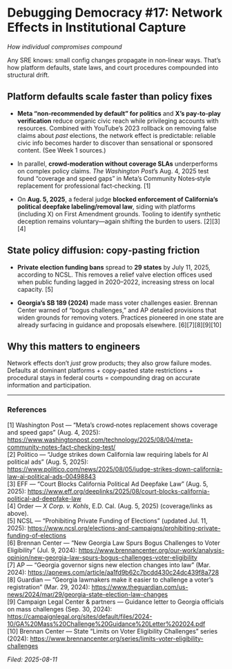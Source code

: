 # Debugging Democracy #17: Network Effects in Institutional Capture
*How individual compromises compound*

Any SRE knows: small config changes propagate in non‑linear ways. That’s how platform defaults, state laws, and court procedures compounded into structural drift.

## Platform defaults scale faster than policy fixes
- **Meta “non‑recommended by default” for politics** and **X’s pay‑to‑play verification** reduce organic civic reach while privileging accounts with resources. Combined with YouTube’s 2023 rollback on removing false claims about *past* elections, the network effect is predictable: reliable civic info becomes harder to discover than sensational or sponsored content. (See Week 1 sources.)

- In parallel, **crowd‑moderation without coverage SLAs** underperforms on complex policy claims. *The Washington Post*’s Aug. 4, 2025 test found “coverage and speed gaps” in Meta’s Community Notes‑style replacement for professional fact‑checking. [1]

- On **Aug. 5, 2025**, a federal judge **blocked enforcement of California’s political deepfake labeling/removal law**, siding with platforms (including X) on First Amendment grounds. Tooling to identify synthetic deception remains voluntary—again shifting the burden to users. [2][3][4]

## State policy diffusion: copy‑pasting friction
- **Private election funding bans** spread to **29 states** by July 11, 2025, according to NCSL. This removes a relief valve election offices used when public funding lagged in 2020–2022, increasing stress on local capacity. [5]

- **Georgia’s SB 189 (2024)** made mass voter challenges easier. Brennan Center warned of “bogus challenges,” and AP detailed provisions that widen grounds for removing voters. Practices pioneered in one state are already surfacing in guidance and proposals elsewhere. [6][7][8][9][10]

## Why this matters to engineers
Network effects don’t *just* grow products; they also grow failure modes. Defaults at dominant platforms + copy‑pasted state restrictions + procedural stays in federal courts = compounding drag on accurate information and participation.

---

### References
[1] Washington Post — “Meta’s crowd‑notes replacement shows coverage and speed gaps” (Aug. 4, 2025): https://www.washingtonpost.com/technology/2025/08/04/meta-community-notes-fact-checking-test/  
[2] Politico — “Judge strikes down California law requiring labels for AI political ads” (Aug. 5, 2025): https://www.politico.com/news/2025/08/05/judge-strikes-down-california-law-ai-political-ads-00498843  
[3] EFF — “Court Blocks California Political Ad Deepfake Law” (Aug. 5, 2025): https://www.eff.org/deeplinks/2025/08/court-blocks-california-political-ad-deepfake-law  
[4] Order — *X Corp. v. Kohls*, E.D. Cal. (Aug. 5, 2025) (coverage/links as above).  
[5] NCSL — “Prohibiting Private Funding of Elections” (updated Jul. 11, 2025): https://www.ncsl.org/elections-and-campaigns/prohibiting-private-funding-of-elections  
[6] Brennan Center — “New Georgia Law Spurs Bogus Challenges to Voter Eligibility” (Jul. 9, 2024): https://www.brennancenter.org/our-work/analysis-opinion/new-georgia-law-spurs-bogus-challenges-voter-eligibility  
[7] AP — “Georgia governor signs new election changes into law” (Mar. 2024): https://apnews.com/article/aa1fd9b62c7bcdd430c24dc439f8a728  
[8] Guardian — “Georgia lawmakers make it easier to challenge a voter’s registration” (Mar. 29, 2024): https://www.theguardian.com/us-news/2024/mar/29/georgia-state-election-law-changes  
[9] Campaign Legal Center & partners — Guidance letter to Georgia officials on mass challenges (Sep. 30, 2024): https://campaignlegal.org/sites/default/files/2024-10/GA%20Mass%20Challenge%20Guidance%20Letter%202024.pdf  
[10] Brennan Center — State “Limits on Voter Eligibility Challenges” series (2024): https://www.brennancenter.org/series/limits-voter-eligibility-challenges

*Filed: 2025-08-11*
